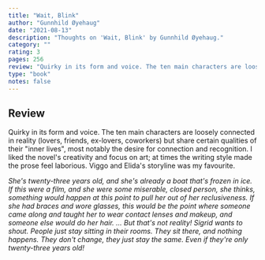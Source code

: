 ```yaml
---
title: "Wait, Blink"
author: "Gunnhild Øyehaug"
date: "2021-08-13"
description: "Thoughts on 'Wait, Blink' by Gunnhild Øyehaug."
category: ""
rating: 3
pages: 256
review: "Quirky in its form and voice. The ten main characters are loosely connected in reality (lovers, friends, ex-lovers, coworkers) but share certain qualities of their 'inner lives', most notably the desire for connection and recognition. I liked the novel's creativity and focus on art; at times the writing style made the prose feel laborious. Viggo and Elida's storyline was my favourite.<br/><br/><i>She's twenty-three years old, and she's already a boat that's frozen in ice. If this were a film, and she were some miserable, closed person, she thinks, something would happen at this point to pull her out of her reclusiveness. If she had braces and wore glasses, this would be the point where someone came along and taught her to wear contact lenses and makeup, and someone else would do her hair. ... But that's not reality! Sigrid wants to shout. People just stay sitting in their rooms. They sit there, and nothing happens. They don't change, they just stay the same. Even if they're only twenty-three years old!</i>"
type: "book"
notes: false
---
```


## Review

Quirky in its form and voice. The ten main characters are loosely connected in reality (lovers, friends, ex-lovers, coworkers) but share certain qualities of their "inner lives", most notably the desire for connection and recognition. I liked the novel's creativity and focus on art; at times the writing style made the prose feel laborious. Viggo and Elida's storyline was my favourite.

_She's twenty-three years old, and she's already a boat that's frozen in ice. If this were a film, and she were some miserable, closed person, she thinks, something would happen at this point to pull her out of her reclusiveness. If she had braces and wore glasses, this would be the point where someone came along and taught her to wear contact lenses and makeup, and someone else would do her hair. ... But that's not reality! Sigrid wants to shout. People just stay sitting in their rooms. They sit there, and nothing happens. They don't change, they just stay the same. Even if they're only twenty-three years old!_
